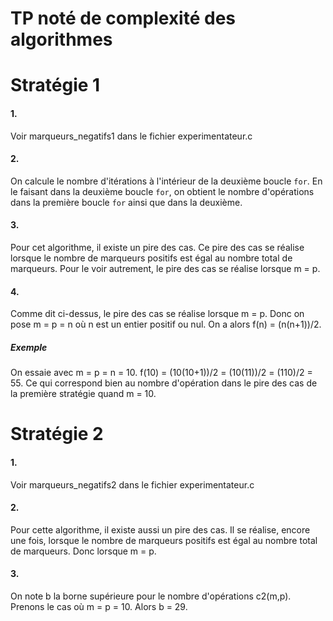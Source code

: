 # TP noté de complexité des algorithmes

# Stratégie 1

#### 1.
Voir marqueurs_negatifs1 dans le fichier experimentateur.c

#### 2.
On calcule le nombre d'itérations à l'intérieur de la deuxième boucle `for`. En le faisant dans la deuxième boucle `for`, on obtient le nombre d'opérations dans la première boucle `for` ainsi que dans la deuxième.

#### 3.
Pour cet algorithme, il existe un pire des cas. Ce pire des cas se réalise lorsque le nombre de marqueurs positifs est égal au nombre total de marqueurs. Pour le voir autrement, le pire des cas se réalise lorsque m = p.

#### 4.
Comme dit ci-dessus, le pire des cas se réalise lorsque m = p. Donc on pose m = p = n où n est un entier positif ou nul.
On a alors f(n) = (n(n+1))/2.
##### Exemple
On essaie avec m = p = n = 10. f(10) = (10(10+1))/2 = (10(11))/2 = (110)/2 = 55. Ce qui correspond bien au nombre d'opération dans le pire des cas de la première stratégie quand m = 10.

# Stratégie 2

#### 1.
Voir marqueurs_negatifs2 dans le fichier experimentateur.c

#### 2.
Pour cette algorithme, il existe aussi un pire des cas. Il se réalise, encore une fois, lorsque le nombre de marqueurs positifs est égal au nombre total de marqueurs. Donc lorsque m = p.

#### 3.
On note b la borne supérieure pour le nombre d'opérations c2(m,p). Prenons le cas où m = p = 10. Alors b = 29.